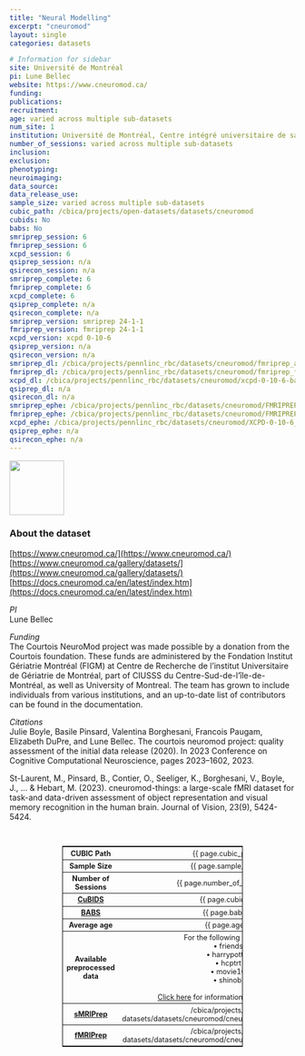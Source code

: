```yaml
---
title: "Neural Modelling"
excerpt: "cneuromod"
layout: single
categories: datasets

# Information for sidebar
site: Université de Montréal
pi: Lune Bellec
website: https://www.cneuromod.ca/
funding:
publications:
recruitment:
age: varied across multiple sub-datasets
num_site: 1
institution: Université de Montréal, Centre intégré universitaire de santé et de services sociaux du Centre-Sud-de-l'Île-de-Montréal
number_of_sessions: varied across multiple sub-datasets
inclusion:
exclusion:
phenotyping:
neuroimaging:
data_source:
data_release_use:
sample_size: varied across multiple sub-datasets
cubic_path: /cbica/projects/open-datasets/datasets/cneuromod
cubids: No
babs: No
smriprep_session: 6
fmriprep_session: 6
xcpd_session: 6
qsiprep_session: n/a
qsirecon_session: n/a
smriprep_complete: 6
fmriprep_complete: 6
xcpd_complete: 6
qsiprep_complete: n/a
qsirecon_complete: n/a
smriprep_version: smriprep 24-1-1
fmriprep_version: fmriprep 24-1-1
xcpd_version: xcpd 0-10-6
qsiprep_version: n/a
qsirecon_version: n/a
smriprep_dl: /cbica/projects/pennlinc_rbc/datasets/cneuromod/fmriprep_anat-24-1-1-babs/output_ria#~data
fmriprep_dl: /cbica/projects/pennlinc_rbc/datasets/cneuromod/fmriprep_func-24-1-1-babs/output_ria#~data
xcpd_dl: /cbica/projects/pennlinc_rbc/datasets/cneuromod/xcpd-0-10-6-babs/output_ria#~data
qsiprep_dl: n/a
qsirecon_dl: n/a
smriprep_ephe: /cbica/projects/pennlinc_rbc/datasets/cneuromod/FMRIPREP_ANAT-24-1-1_zipped
fmriprep_ephe: /cbica/projects/pennlinc_rbc/datasets/cneuromod/FMRIPREP_FUNC-24-1-1_zipped
xcpd_ephe: /cbica/projects/pennlinc_rbc/datasets/cneuromod/XCPD-0-10-6_zipped
qsiprep_ephe: n/a
qsirecon_ephe: n/a
---
```

<div style="text-align: left;">
     <img src="{{ site.baseurl }}/assets/images/logos/cneuromod.png" style="width: auto; height: 10vw;" />
</div>

### About the dataset
[https://www.cneuromod.ca/](https://www.cneuromod.ca/)  
[https://www.cneuromod.ca/gallery/datasets/](https://www.cneuromod.ca/gallery/datasets/)   
[https://docs.cneuromod.ca/en/latest/index.htm](https://docs.cneuromod.ca/en/latest/index.htm)

*PI*
<br>
Lune Bellec

*Funding*
<br>
The Courtois NeuroMod project was made possible by a donation from the Courtois foundation. These funds are administered by the Fondation Institut Gériatrie Montréal (FIGM) at Centre de Recherche de l’institut Universitaire de Gériatrie de Montréal, part of CIUSSS du Centre-Sud-de-l’île-de-Montréal, as well as University of Montreal. The team has grown to include individuals from various institutions, and an up-to-date list of contributors can be found in the documentation.

*Citations*
<br>
Julie Boyle, Basile Pinsard, Valentina Borghesani, Francois Paugam, Elizabeth DuPre, and Lune Bellec. The courtois neuromod project: quality assessment of the initial data release (2020). In 2023 Conference on Cognitive Computational Neuroscience, pages 2023–1602, 2023.

St-Laurent, M., Pinsard, B., Contier, O., Seeliger, K., Borghesani, V., Boyle, J., ... & Hebart, M. (2023). cneuromod-things: a large-scale fMRI dataset for task-and data-driven assessment of object representation and visual memory recognition in the human brain. Journal of Vision, 23(9), 5424-5424.

<br>
<div class=table align='center'>
<table style="text-align: center;
width:63%; font-size:90%; border: 1px solid black">
<tr><th style="font-weight:bold">CUBIC Path</th><th style="font-weight:normal">{{ page.cubic_path }}</th><th style="font-weight:normal"></th></tr>
<tr><th style="font-weight:bold">Sample Size</th><th style="font-weight:normal">{{ page.sample_size }}</th><th style="font-weight:normal"></th></tr>
<tr><th style="font-weight:bold">Number of Sessions</th><th style="font-weight:normal">{{ page.number_of_sessions }}</th><th style="font-weight:normal"></th></tr>
<tr><th style="font-weight:bold"><a href="{{ site.baseurl }}/docs/imaging/image_curation/">CuBIDS</a></th><th style="font-weight:normal">{{ page.cubids }}</th><th style="font-weight:normal"></th></tr>
<tr><th style="font-weight:bold"><a href="{{ site.baseurl }}/docs/imaging/image_babs/">BABS</a></th><th style="font-weight:normal">{{ page.babs }}</th><th style="font-weight:normal"></th></tr>
<tr><th style="font-weight:bold">Average age</th><th style="font-weight:normal">{{ page.age }}</th><th style="font-weight:normal"></th></tr>
<tr><th style="font-weight:bold">Available preprocessed data</th><th style="font-weight:normal">For the following datasets:<br/>
• friends<br/>
• harrypotter<br/>
• hcptrt<br/>
• movie10<br/>
• shinobi<br/><br/>
<a href="https://www.cneuromod.ca/gallery/datasets/">Click here</a> for information on each dataset</th><th style="font-weight:normal"></th></tr>
<tr><th style="font-weight:bold"><a href="{{ site.baseurl }}/docs/imaging/image_smriprep/">sMRIPrep</a></th><th style="font-weight:normal">/cbica/projects/open-datasets/datasets/cneuromod/cneuromod.processed/smriprep</th><th style="font-weight:normal"></th></tr>
<tr><th style="font-weight:bold"><a href="{{ site.baseurl }}/docs/imaging/image_fmriprep/">fMRIPrep</a></th><th style="font-weight:normal">/cbica/projects/open-datasets/datasets/cneuromod/cneuromod.processed/fmriprep</th><th style="font-weight:normal"></th></tr>
</table>
</div>

<br>
<br>
